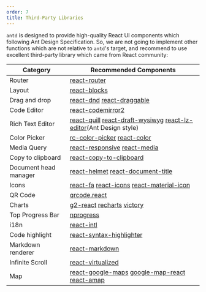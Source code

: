 ```yaml
---
order: 7
title: Third-Party Libraries
---
```


`antd` is designed to provide high-quality React UI components which following Ant Design Specification. So, we are not going to implement other functions which are not relative to `antd`'s target, and recommend to use excellent third-party library which came from React community:

Category | Recommended Components
---------|-----------------------
Router | [react-router](https://github.com/ReactTraining/react-router)
Layout | [react-blocks](http://whoisandy.github.io/react-blocks/)
Drag and drop | [react-dnd](https://github.com/gaearon/react-dnd)  [react-draggable](https://github.com/mzabriskie/react-draggable)
Code Editor | [react-codemirror2](https://github.com/scniro/react-codemirror2)
Rich Text Editor | [react-quill](https://github.com/zenoamaro/react-quill)  [react-draft-wysiwyg](https://github.com/jpuri/react-draft-wysiwyg) [react-lz-editor](https://github.com/leejaen/react-lz-editor)(Ant Design style)
Color Picker | [rc-color-picker](https://github.com/react-component/color-picker) [react-color](http://casesandberg.github.io/react-color/)
Media Query | [react-responsive](https://github.com/contra/react-responsive) [react-media](https://github.com/ReactTraining/react-media)
Copy to clipboard | [react-copy-to-clipboard](https://github.com/nkbt/react-copy-to-clipboard)
Document head manager | [react-helmet](https://github.com/nfl/react-helmet) [react-document-title](https://github.com/gaearon/react-document-title)
Icons | [react-fa](https://github.com/andreypopp/react-fa) [react-icons](https://github.com/gorangajic/react-icons) [react-material-icon](https://github.com/vaeum/react-material-icon-svg)
QR Code | [qrcode.react](https://github.com/zpao/qrcode.react)
Charts | [g2-react](https://github.com/antvis/g2-react) [recharts](https://github.com/recharts/recharts/) [victory](https://github.com/FormidableLabs/victory)
Top Progress Bar | [nprogress](https://github.com/rstacruz/nprogress)
i18n | [react-intl](https://github.com/yahoo/react-intl)
Code highlight | [react-syntax-highlighter](https://github.com/conorhastings/react-syntax-highlighter)
Markdown renderer | [react-markdown](http://rexxars.github.io/react-markdown/)
Infinite Scroll | [react-virtualized](https://github.com/bvaughn/react-virtualized)
Map | [react-google-maps](https://github.com/tomchentw/react-google-maps) [google-map-react](https://github.com/istarkov/google-map-react) [react-amap](https://github.com/ElemeFE/react-amap)

<style>
.markdown table td:first-child {
  font-weight: 500;
  width: 25%;
  background: #fcfcfc;
}
.markdown table td > a:not(:last-child) {
  margin-right: 18px;
}
.markdown table td > a:not(:last-child):after {
  content: '|';
  color: #bbb;
  margin: 0 6px 0 8px;
  pointer-events: none;
  position: absolute;
}
</style>
